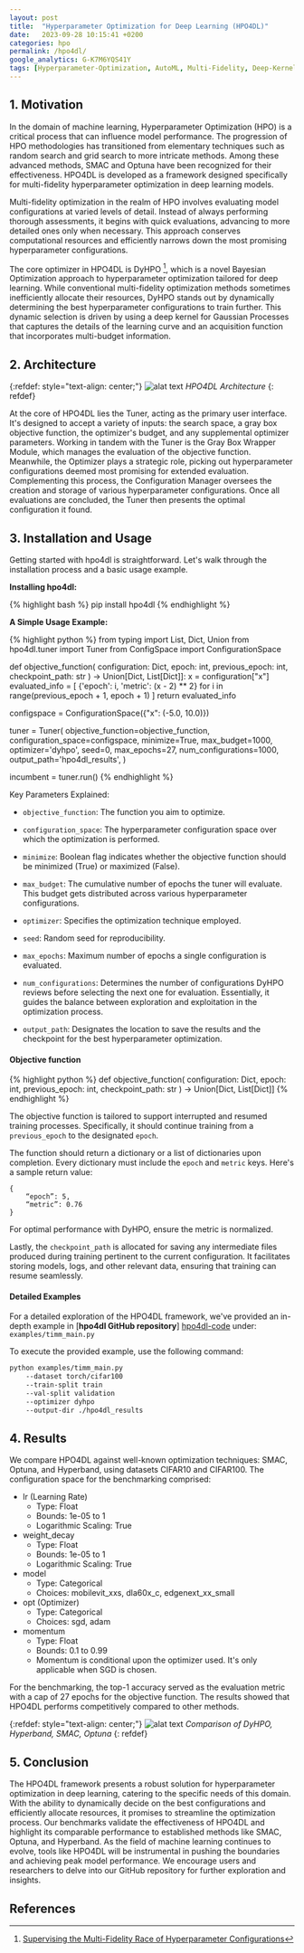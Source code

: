 ```yaml
---
layout: post
title:  "Hyperparameter Optimization for Deep Learning (HPO4DL)"
date:   2023-09-28 10:15:41 +0200
categories: hpo
permalink: /hpo4dl/
google_analytics: G-K7M6YQS41Y
tags: [Hyperparameter-Optimization, AutoML, Multi-Fidelity, Deep-Kernel-Learning]
---
```


<script src="https://cdn.mathjax.org/mathjax/latest/MathJax.js?config=TeX-AMS-MML_HTMLorMML" type="text/javascript" ></script>


## 1. Motivation

In the domain of machine learning, Hyperparameter Optimization (HPO) is a critical process that can influence model performance. The progression of HPO methodologies has transitioned from elementary techniques such as random search and grid search to more intricate methods. Among these advanced methods, SMAC and Optuna have been recognized for their effectiveness. HPO4DL is developed as a framework designed specifically for multi-fidelity hyperparameter optimization in deep learning models.

Multi-fidelity optimization in the realm of HPO involves evaluating model configurations at varied levels of detail. Instead of always performing thorough assessments, it begins with quick evaluations, advancing to more detailed ones only when necessary. This approach conserves computational resources and efficiently narrows down the most promising hyperparameter configurations.

The core optimizer in HPO4DL is DyHPO [^dyhpo-paper], which is a novel Bayesian Optimization approach to hyperparameter optimization tailored for deep learning. While conventional multi-fidelity optimization methods sometimes inefficiently allocate their resources, DyHPO stands out by dynamically determining the best hyperparameter configurations to train further. This dynamic selection is driven by using a deep kernel for Gaussian Processes that captures the details of the learning curve and an acquisition function that incorporates multi-budget information.

## 2. Architecture

{:refdef: style="text-align: center;"}
![alat text](/assets/images/hpo4dl/architecture.svg)
*HPO4DL Architecture*
{: refdef}


At the core of HPO4DL lies the Tuner, acting as the primary user interface. It's designed to accept a variety of inputs: the search space, a gray box objective function, the optimizer's budget, and any supplemental optimizer parameters. Working in tandem with the Tuner is the Gray Box Wrapper Module, which manages the evaluation of the objective function. Meanwhile, the Optimizer plays a strategic role, picking out hyperparameter configurations deemed most promising for extended evaluation. Complementing this process, the Configuration Manager oversees the creation and storage of various hyperparameter configurations. Once all evaluations are concluded, the Tuner then presents the optimal configuration it found.


## 3. Installation and Usage

Getting started with hpo4dl is straightforward. Let's walk through the installation process and a basic usage example.

**Installing hpo4dl:**

{% highlight bash %}
pip install hpo4dl
{% endhighlight %}

**A Simple Usage Example:**

{% highlight python %}
from typing import List, Dict, Union
from hpo4dl.tuner import Tuner
from ConfigSpace import ConfigurationSpace


def objective_function(
    configuration: Dict,
    epoch: int,
    previous_epoch: int,
    checkpoint_path: str
) -> Union[Dict, List[Dict]]:
    x = configuration["x"]
    evaluated_info = [
        {'epoch': i, 'metric': (x - 2) ** 2} 
        for i in range(previous_epoch + 1, epoch + 1)
    ]
    return evaluated_info


configspace = ConfigurationSpace({"x": (-5.0, 10.0)})

tuner = Tuner(
    objective_function=objective_function,
    configuration_space=configspace,
    minimize=True,
    max_budget=1000,
    optimizer='dyhpo',
    seed=0,
    max_epochs=27,
    num_configurations=1000,
    output_path='hpo4dl_results',
)

incumbent = tuner.run()
{% endhighlight %}

Key Parameters Explained:

- ```objective_function```: The function you aim to optimize.

- ```configuration_space```: The hyperparameter configuration space over which the optimization is performed.

- ```minimize```: Boolean flag indicates whether the objective function should be minimized (True) or maximized (False).

- ```max_budget```: The cumulative number of epochs the tuner will evaluate. This budget gets distributed across various hyperparameter configurations.

- ```optimizer```: Specifies the optimization technique employed.

- ```seed```: Random seed for reproducibility.

- ```max_epochs```: Maximum number of epochs a single configuration is evaluated.

- ```num_configurations```: Determines the number of configurations DyHPO reviews before selecting the next one for evaluation. Essentially, it guides the balance between exploration and exploitation in the optimization process.

- ```output_path```: Designates the location to save the results and the checkpoint for the best hyperparameter optimization.

#### Objective function

{% highlight python %}
def objective_function(
    configuration: Dict, 
    epoch: int, 
    previous_epoch: int, 
    checkpoint_path: str
) -> Union[Dict, List[Dict]]
{% endhighlight %}

The objective function is tailored to support interrupted and resumed training processes. Specifically, it should continue training from a ```previous_epoch``` to the designated ```epoch```.

The function should return a dictionary or a list of dictionaries upon completion. Every dictionary must include the ```epoch``` and ```metric``` keys. Here's a sample return value:
```
{
    “epoch”: 5,
    “metric”: 0.76
}
```
For optimal performance with DyHPO, ensure the metric is normalized.

Lastly, the ```checkpoint_path``` is allocated for saving any intermediate files produced during training pertinent to the current configuration. It facilitates storing models, logs, and other relevant data, ensuring that training can resume seamlessly.

#### Detailed Examples

For a detailed exploration of the HPO4DL framework, we've provided an in-depth example in [**hpo4dl GitHub repository**] [hpo4dl-code] under: ```examples/timm_main.py```

To execute the provided example, use the following command:

```bash
python examples/timm_main.py 
    --dataset torch/cifar100 
    --train-split train 
    --val-split validation 
    --optimizer dyhpo  
    --output-dir ./hpo4dl_results

```

## 4. Results

We compare HPO4DL against well-known optimization techniques: SMAC, Optuna, and Hyperband, using datasets CIFAR10 and CIFAR100. The configuration space for the benchmarking comprised:

- lr (Learning Rate)
    - Type: Float 		
    - Bounds: 1e-05 to 1	
    - Logarithmic Scaling: True
- weight_decay
    - Type: Float		
    - Bounds: 1e-05 to 1	
    - Logarithmic Scaling: True
- model
    - Type: Categorical		
    - Choices: mobilevit_xxs, dla60x_c, edgenext_xx_small
- opt (Optimizer)
    - Type: Categorical		
    - Choices: sgd, adam
- momentum
    - Type: Float		
    - Bounds: 0.1 to 0.99	
    - Momentum is conditional upon the optimizer used. It's only applicable when SGD is chosen.


For the benchmarking, the top-1 accuracy served as the evaluation metric with a cap of 27 epochs for the objective function. 
The results showed that HPO4DL performs competitively compared to other methods.


{:refdef: style="text-align: center;"}
![alat text](/assets/images/hpo4dl/results.svg)
*Comparison of DyHPO, Hyperband, SMAC, Optuna*
{: refdef}

## 5. Conclusion

The HPO4DL framework presents a robust solution for hyperparameter optimization in deep learning, catering to the specific needs of this domain. With the ability to dynamically decide on the best configurations and efficiently allocate resources, it promises to streamline the optimization process. Our benchmarks validate the effectiveness of HPO4DL and highlight its comparable performance to established methods like SMAC, Optuna, and Hyperband. As the field of machine learning continues to evolve, tools like HPO4DL will be instrumental in pushing the boundaries and achieving peak model performance. We encourage users and researchers to delve into our GitHub repository for further exploration and insights.


## References

[^dyhpo-paper]: [Supervising the Multi-Fidelity Race of Hyperparameter Configurations](https://arxiv.org/abs/2202.09774)

[hpo4dl-code]: https://github.com/releaunifreiburg/HPO4DL
